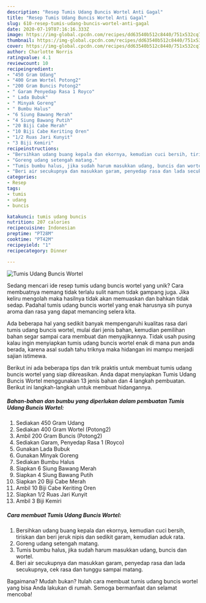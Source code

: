 ```yaml
---
description: "Resep Tumis Udang Buncis Wortel Anti Gagal"
title: "Resep Tumis Udang Buncis Wortel Anti Gagal"
slug: 610-resep-tumis-udang-buncis-wortel-anti-gagal
date: 2020-07-19T07:16:16.333Z
image: https://img-global.cpcdn.com/recipes/dd63540b512c8440/751x532cq70/tumis-udang-buncis-wortel-foto-resep-utama.jpg
thumbnail: https://img-global.cpcdn.com/recipes/dd63540b512c8440/751x532cq70/tumis-udang-buncis-wortel-foto-resep-utama.jpg
cover: https://img-global.cpcdn.com/recipes/dd63540b512c8440/751x532cq70/tumis-udang-buncis-wortel-foto-resep-utama.jpg
author: Charlotte Norris
ratingvalue: 4.1
reviewcount: 10
recipeingredient:
- "450 Gram Udang"
- "400 Gram Wortel Potong2"
- "200 Gram Buncis Potong2"
- " Garam Penyedap Rasa 1 Royco"
- " Lada Bubuk"
- " Minyak Goreng"
- " Bumbu Halus"
- "6 Siung Bawang Merah"
- "4 Siung Bawang Putih"
- "20 Biji Cabe Merah"
- "10 Biji Cabe Keriting Oren"
- "1/2 Ruas Jari Kunyit"
- "3 Biji Kemiri"
recipeinstructions:
- "Bersihkan udang buang kepala dan ekornya, kemudian cuci bersih, tiriskan dan beri jeruk nipis dan sedikit garam, kemudian aduk rata."
- "Goreng udang setengah matang."
- "Tumis bumbu halus, jika sudah harum masukkan udang, buncis dan wortel."
- "Beri air secukupnya dan masukkan garam, penyedap rasa dan lada secukupnya, cek rasa dan tunggu sampai matang."
categories:
- Resep
tags:
- tumis
- udang
- buncis

katakunci: tumis udang buncis 
nutrition: 207 calories
recipecuisine: Indonesian
preptime: "PT28M"
cooktime: "PT42M"
recipeyield: "1"
recipecategory: Dinner

---
```



![Tumis Udang Buncis Wortel](https://img-global.cpcdn.com/recipes/dd63540b512c8440/751x532cq70/tumis-udang-buncis-wortel-foto-resep-utama.jpg)

Sedang mencari ide resep tumis udang buncis wortel yang unik? Cara membuatnya memang tidak terlalu sulit namun tidak gampang juga. Jika keliru mengolah maka hasilnya tidak akan memuaskan dan bahkan tidak sedap. Padahal tumis udang buncis wortel yang enak harusnya sih punya aroma dan rasa yang dapat memancing selera kita.



Ada beberapa hal yang sedikit banyak mempengaruhi kualitas rasa dari tumis udang buncis wortel, mulai dari jenis bahan, kemudian pemilihan bahan segar sampai cara membuat dan menyajikannya. Tidak usah pusing kalau ingin menyiapkan tumis udang buncis wortel enak di mana pun anda berada, karena asal sudah tahu triknya maka hidangan ini mampu menjadi sajian istimewa.


Berikut ini ada beberapa tips dan trik praktis untuk membuat tumis udang buncis wortel yang siap dikreasikan. Anda dapat menyiapkan Tumis Udang Buncis Wortel menggunakan 13 jenis bahan dan 4 langkah pembuatan. Berikut ini langkah-langkah untuk membuat hidangannya.

<!--inarticleads1-->

##### Bahan-bahan dan bumbu yang diperlukan dalam pembuatan Tumis Udang Buncis Wortel:

1. Sediakan 450 Gram Udang
1. Sediakan 400 Gram Wortel (Potong2)
1. Ambil 200 Gram Buncis (Potong2)
1. Sediakan  Garam, Penyedap Rasa 1 (Royco)
1. Gunakan  Lada Bubuk
1. Gunakan  Minyak Goreng
1. Sediakan  Bumbu Halus
1. Siapkan 6 Siung Bawang Merah
1. Siapkan 4 Siung Bawang Putih
1. Siapkan 20 Biji Cabe Merah
1. Ambil 10 Biji Cabe Keriting Oren
1. Siapkan 1/2 Ruas Jari Kunyit
1. Ambil 3 Biji Kemiri




<!--inarticleads2-->

##### Cara membuat Tumis Udang Buncis Wortel:

1. Bersihkan udang buang kepala dan ekornya, kemudian cuci bersih, tiriskan dan beri jeruk nipis dan sedikit garam, kemudian aduk rata.
1. Goreng udang setengah matang.
1. Tumis bumbu halus, jika sudah harum masukkan udang, buncis dan wortel.
1. Beri air secukupnya dan masukkan garam, penyedap rasa dan lada secukupnya, cek rasa dan tunggu sampai matang.




Bagaimana? Mudah bukan? Itulah cara membuat tumis udang buncis wortel yang bisa Anda lakukan di rumah. Semoga bermanfaat dan selamat mencoba!
